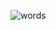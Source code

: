![words](https://github.com/AlexYavorskaya/Marijuana-Arrests-Python/assets/84016248/56fac33f-1f20-490c-91f6-9ae84d927132)
